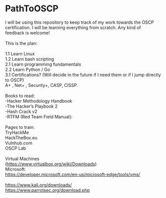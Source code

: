 # PathToOSCP
I will be using this repository to keep track of my work towards the OSCP certification. I will be learning everything from scratch. Any kind of feedback is welcome! </br>
</br>
This is the plan:</br>
</br>
1.1 Learn Linux </br>
1.2 Learn bash scripting </br>
2.1 Learn programming fundamentals </br>
2.2 Learn Python / Go </br>
3.1 Certifications? (Will decide in the future if I need them or if I jump directly to OSCP) </br>
A+ , Net+ , Security+, CASP, CISSP. </br>
</br>
Books to read: </br>
-Hacker Methodology Handbook </br>
-The Hacker’s Playbook 2  </br>
-Hash Crack v2</br>
-RTFM (Red Team Field Manual): </br>
</br>
Pages to train: </br>
TryHackMe</br>
HackTheBox.eu </br>
Vulnhub.com</br>
OSCP Lab </br>
</br>
Virtual Machines</br>
(https://www.virtualbox.org/wiki/Downloads)</br>
Microsoft:</br>
https://developer.microsoft.com/en-us/microsoft-edge/tools/vms/</br>
</br>
https://www.kali.org/downloads/</br>
https://www.parrotsec.org/download.php</br>
